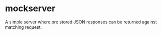 # mockserver
A simple server where pre stored JSON responses can be returned against matching request.
